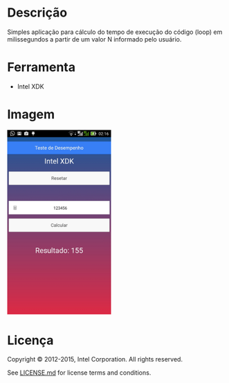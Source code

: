 # Descrição

Simples aplicação para cálculo do tempo de execução do código (loop) em milissegundos a partir de um valor N informado pelo usuário.

# Ferramenta

- Intel XDK

# Imagem

<img src="https://github.com/lucasmlima08/IntelXDKSimpleAppTimeExecution/blob/master/screenshot.png" width="240" />

# Licença

Copyright © 2012-2015, Intel Corporation. All rights reserved.

See [LICENSE.md](<LICENSE.md>) for license terms and conditions.
